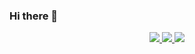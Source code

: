### Hi there 👋

<!--
**Apoolf/Apoolf** is a ✨ _special_ ✨ repository because its `README.md` (this file) appears on your GitHub profile.

Here are some ideas to get you started:

- 🔭 I’m currently working on ...
- 🌱 I’m currently learning ...
- 👯 I’m looking to collaborate on ...
- 🤔 I’m looking for help with ...
- 💬 Ask me about ...
- 📫 How to reach me: ...
- 😄 Pronouns: ...
- ⚡ Fun fact: ...
-->



<p align="center">
  <a href="http://twitter.com/itsapoolf">
    <img src="https://img.shields.io/badge/ItsApoolf-%232C3438.svg?style=for-the-badge&logo=Twitter&logoColor=1DA1F2" />
  </a>
  <a href="https://www.artstation.com/apoolf">
    <img src="https://img.shields.io/badge/ArtStation-%2313AFF0.svg?style=for-the-badge&logo=Artstation&logoColor=white" />
  </a>
  <a href="https://www.linkedin.com/in/apoolf/">
    <img src="https://img.shields.io/badge/linkedin-%230077B5.svg?style=for-the-badge&logo=linkedin&logoColor=white" />
  </a>
</p>
